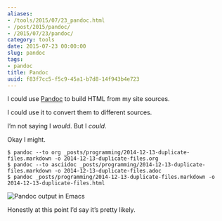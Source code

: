 ```yaml
---
aliases:
- /tools/2015/07/23_pandoc.html
- /post/2015/pandoc/
- /2015/07/23/pandoc/
category: tools
date: 2015-07-23 00:00:00
slug: pandoc
tags:
- pandoc
title: Pandoc
uuid: f83f7cc5-f5c9-45a1-b7d8-14f943b4e723
---
```


I could use [Pandoc](http://pandoc.org/) to build HTML from my site
sources.

I could use it to convert them to different sources.

I’m not saying I *would*. But I *could*.

Okay I might.

    $ pandoc --to org _posts/programming/2014-12-13-duplicate-files.markdown -o 2014-12-13-duplicate-files.org
    $ pandoc --to asciidoc _posts/programming/2014-12-13-duplicate-files.markdown -o 2014-12-13-duplicate-files.adoc
    $ pandoc _posts/programming/2014-12-13-duplicate-files.markdown -o 2014-12-13-duplicate-files.html

![Pandoc output in Emacs](/assets/img/post/2015/07/pandoc/emacs-pandoc.png)

Honestly at this point I’d say it’s pretty likely.